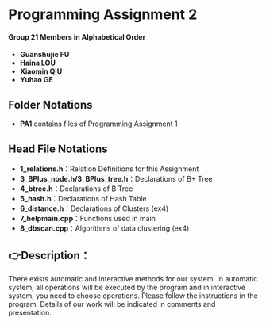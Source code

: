 # Programming Assignment 2

#### Group 21 Members in **Alphabetical Order**

- **Guanshujie FU**
- **Haina LOU**
- **Xiaomin QIU**
- **Yuhao GE**

## Folder Notations

- **PA1** contains files of Programming Assignment 1

## Head File Notations

- **1_relations.h**：Relation Definitions for this Assignment
- **3_BPlus_node.h/3_BPlus_tree.h**：Declarations of B+ Tree
- **4_btree.h**：Declarations of B Tree
- **5_hash.h**：Declarations of Hash Table
- **6_distance.h**：Declarations of Clusters (ex4)
- **7_helpmain.cpp**：Functions used in main
- **8_dbscan.cpp**：Algorithms of data clustering (ex4)


## 👉Description：

There exists automatic and interactive methods for our system. In automatic system, all operations will be executed by the program and in interactive system, you need to choose operations. Please follow the instructions in the program. Details of our work will be indicated in comments and presentation.



